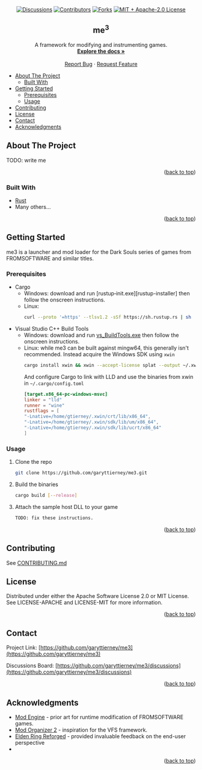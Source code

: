 <a name="readme-top"></a>

<br />
<div align="center">

  [![Discussions][discussions-shield]][discussions-url]
  [![Contributors][contributors-shield]][contributors-url]
  [![Forks][forks-shield]][forks-url]
  [![MIT + Apache-2.0 License][license-shield]][license-url]

  <h2 align="center">me<sup>3</sup></h2>

  <p align="center">
    A framework for modifying and instrumenting games.
    <br />
    <a href="https://garyttierney.github.io/me3/me3_framework/"><strong>Explore the docs »</strong></a>
    <br />
    <br />
    <a href="https://github.com/garyttierney/me3/discussions/categories/bug-reports">Report Bug</a>
    ·
    <a href="https://github.com/garyttierney/me3/discussions/categories/ideas">Request Feature</a>
  </p>
</div>

- [About The Project](#about-the-project)
  - [Built With](#built-with)
- [Getting Started](#getting-started)
  - [Prerequisites](#prerequisites)
  - [Usage](#usage)
- [Contributing](#contributing)
- [License](#license)
- [Contact](#contact)
- [Acknowledgments](#acknowledgments)

<!-- ABOUT THE PROJECT -->
## About The Project

TODO: write me

<p align="right">(<a href="#readme-top">back to top</a>)</p>

### Built With

* [Rust](https://rust-lang.org/)
* Many others...

<p align="right">(<a href="#readme-top">back to top</a>)</p>


<!-- GETTING STARTED -->
## Getting Started

me3 is a launcher and mod loader for the Dark Souls series of games from FROMSOFTWARE and similar titles.

### Prerequisites

* Cargo
  - Windows: download and run [rustup‑init.exe][rustup-installer] then follow the onscreen instructions.
  - Linux:
    ```bash
    curl --proto '=https' --tlsv1.2 -sSf https://sh.rustup.rs | sh
    ```
* Visual Studio C++ Build Tools
  - Windows: download and run [vs_BuildTools.exe][buildtools-installer] then follow the onscreen instructions.
  - Linux: while me3 can be built against mingw64, this generally isn't recommended. Instead acquire the Windows SDK using `xwin`
    ```bash
    cargo install xwin && xwin --accept-license splat --output ~/.xwin
    ```
    And configure Cargo to link with LLD and use the binaries from xwin in `~/.cargo/config.toml`
    ```toml
    [target.x86_64-pc-windows-msvc]
    linker = "lld"
    runner = "wine"
    rustflags = [
    "-Lnative=/home/gtierney/.xwin/crt/lib/x86_64",
    "-Lnative=/home/gtierney/.xwin/sdk/lib/um/x86_64",
    "-Lnative=/home/gtierney/.xwin/sdk/lib/ucrt/x86_64"
    ]
    ```
### Usage

1. Clone the repo
   ```sh
   git clone https://github.com/garyttierney/me3.git
   ```
2. Build the binaries
   ```sh
   cargo build [--release]
   ```
3. Attach the sample host DLL to your game
   ```sh
   TODO: fix these instructions.
   ```
<p align="right">(<a href="#readme-top">back to top</a>)</p>


<!-- CONTRIBUTING -->
## Contributing

See [CONTRIBUTING.md](CONTRIBUTING.md)

<!-- LICENSE -->
## License

Distributed under either the Apache Software License 2.0 or MIT License. See LICENSE-APACHE and LICENSE-MIT for more information.

<p align="right">(<a href="#readme-top">back to top</a>)</p>

<!-- CONTACT -->
## Contact

Project Link: [https://github.com/garyttierney/me3](https://github.com/garyttierney/me3)

Discussions Board: [https://github.com/garyttierney/me3/discussions](https://github.com/garyttierney/me3/discussions)

<p align="right">(<a href="#readme-top">back to top</a>)</p>

<!-- ACKNOWLEDGMENTS -->
## Acknowledgments

* [Mod Engine](https://github.com/katalash/ModEngine/tree/master/DS3ModEngine) - prior art for runtime modification of FROMSOFTWARE games.
* [Mod Organizer 2](https://github.com/ModOrganizer2/modorganizer/) - inspiration for the VFS framework.
* [Elden Ring Reforged](https://www.nexusmods.com/eldenring/mods/541) - provided invaluable feedback on the end-user perspective
* 
<p align="right">(<a href="#readme-top">back to top</a>)</p>

<!-- MARKDOWN LINKS & IMAGES -->
<!-- https://www.markdownguide.org/basic-syntax/#reference-style-links -->
[buildtools-installer]: https://aka.ms/vs/17/release/vs_BuildTools.exe
[discussions-shield]: https://img.shields.io/github/discussions/garyttierney/me3
[discussions-url]: https://github.com/garyttierney/me3/discussions
[contributors-shield]: https://img.shields.io/github/contributors/garyttierney/me3.svg?style=flat
[contributors-url]: https://github.com/garyttierney/me3/graphs/contributors
[forks-shield]: https://img.shields.io/github/forks/garyttierney/me3.svg?style=flat
[forks-url]: https://github.com/garyttierney/me3/network/members
[stars-shield]: https://img.shields.io/github/stars/garyttierney/me3.svg?style=flat
[stars-url]: https://github.com/garyttierney/me3/stargazers
[issues-shield]: https://img.shields.io/github/issues/garyttierney/me3.svg?style=flat
[issues-url]: https://github.com/garyttierney/me3/issues
[license-shield]: https://img.shields.io/badge/license-MIT%2FApache--2.0-green?style=flat
[license-url]: https://github.com/garyttierney/me3/blob/master/LICENSE.txt